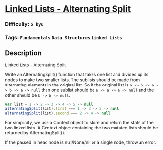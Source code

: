 # [Linked Lists - Alternating Split](https://www.codewars.com/kata/55dd5386575839a74f0000a9)

### Difficulty: `5 kyu`

### Tags: `Fundamentals` `Data Structures` `Linked Lists`

## Description

Linked Lists - Alternating Split

Write an AlternatingSplit() function that takes one list and divides up its nodes to make two smaller lists. The sublists should be made from alternating elements in the original list. So if the original list is `a -> b -> a -> b -> a -> null` then one sublist should be `a -> a -> a -> null` and the other should be `b -> b -> null`.

```js
var list = 1 -> 2 -> 3 -> 4 -> 5 -> null
alternatingSplit(list).first === 1 -> 3 -> 5 -> null
alternatingSplit(list).second === 2 -> 4 -> null
```
For simplicity, we use a Context object to store and return the state of the two linked lists. A Context object containing the two mutated lists should be returned by AlternatingSplit().

If the passed in head node is null/None/nil or a single node, throw an error.